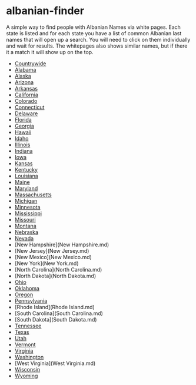 
albanian-finder
===============

A simple way to find people with Albanian Names via white pages.
Each state is listed and for each state you have a list of common Albanian last names that will open up a search.
You will need to click on them individually and wait for results. The whitepages also shows similar names, but
if there it a match it will show up on the top. 
* [Countrywide](Countrywide.md)
* [Alabama](Alabama.md)
* [Alaska](Alaska.md)
* [Arizona](Arizona.md)
* [Arkansas](Arkansas.md)
* [California](California.md)
* [Colorado](Colorado.md)
* [Connecticut](Connecticut.md)
* [Delaware](Delaware.md)
* [Florida](Florida.md)
* [Georgia](Georgia.md)
* [Hawaii](Hawaii.md)
* [Idaho](Idaho.md)
* [Illinois](Illinois.md)
* [Indiana](Indiana.md)
* [Iowa](Iowa.md)
* [Kansas](Kansas.md)
* [Kentucky](Kentucky.md)
* [Louisiana](Louisiana.md)
* [Maine](Maine.md)
* [Maryland](Maryland.md)
* [Massachusetts](Massachusetts.md)
* [Michigan](Michigan.md)
* [Minnesota](Minnesota.md)
* [Mississippi](Mississippi.md)
* [Missouri](Missouri.md)
* [Montana](Montana.md)
* [Nebraska](Nebraska.md)
* [Nevada](Nevada.md)
* [New Hampshire](New Hampshire.md)
* [New Jersey](New Jersey.md)
* [New Mexico](New Mexico.md)
* [New York](New York.md)
* [North Carolina](North Carolina.md)
* [North Dakota](North Dakota.md)
* [Ohio](Ohio.md)
* [Oklahoma](Oklahoma.md)
* [Oregon](Oregon.md)
* [Pennsylvania](Pennsylvania.md)
* [Rhode Island](Rhode Island.md)
* [South Carolina](South Carolina.md)
* [South Dakota](South Dakota.md)
* [Tennessee](Tennessee.md)
* [Texas](Texas.md)
* [Utah](Utah.md)
* [Vermont](Vermont.md)
* [Virginia](Virginia.md)
* [Washington](Washington.md)
* [West Virginia](West Virginia.md)
* [Wisconsin](Wisconsin.md)
* [Wyoming](Wyoming.md)
